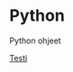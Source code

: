 # Python

Python ohjeet

[Testi](Python%201b435642543a806c9bb6ff54be66e1be/Testi%201b435642543a809fbdc7ef514b6dae73.md)